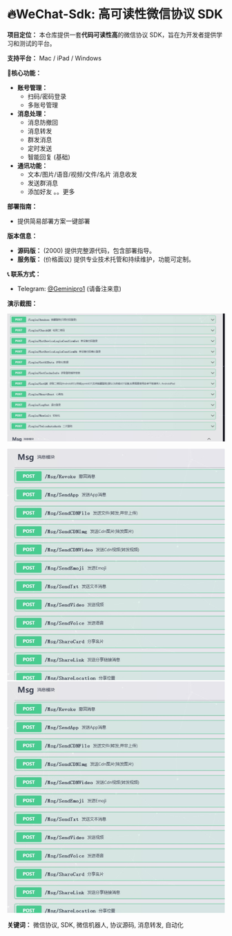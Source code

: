 # 🔥WeChat-Sdk: 高可读性微信协议 SDK

**项目定位：**  本仓库提供一套**代码可读性高**的微信协议 SDK，旨在为开发者提供学习和测试的平台。

**支持平台：** Mac  / iPad / Windows

**📱核心功能：**

* **账号管理：**
    * 扫码/密码登录
    * 多账号管理
* **消息处理：**
    * 消息防撤回
    * 消息转发
    * 群发消息
    * 定时发送
    * 智能回复 (基础)
* **通讯功能：**
    * 文本/图片/语音/视频/文件/名片 消息收发
    * 发送群消息
    * 添加好友
。。更多

**部署指南：**

* 提供简易部署方案一键部署

**版本信息：**

* **源码版：** (2000)  提供完整源代码，包含部署指导。
* **服务版：** (价格面议)  提供专业技术托管和持续维护，功能可定制。
 
**📞 联系方式：**

* Telegram: [@Geminipro1](https://t.me/Geminipro1)  (请备注来意)

**演示截图：**

![登录界面演示](./1.png)

![消息发送演示](./2.png)
![其余功能演示](./2.png)

**关键词：** 微信协议, SDK, 微信机器人, 协议源码, 消息转发, 自动化
